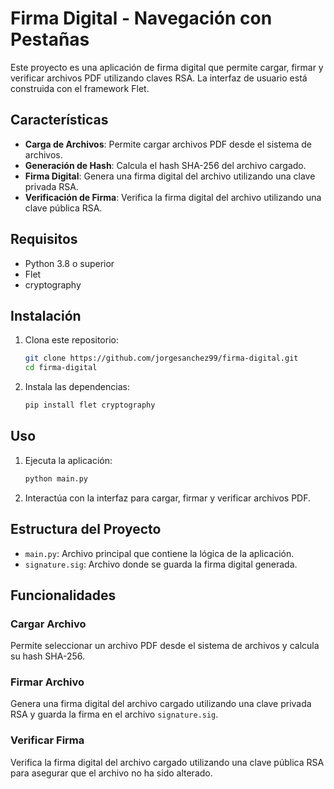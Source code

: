 # Firma Digital - Navegación con Pestañas

Este proyecto es una aplicación de firma digital que permite cargar, firmar y verificar archivos PDF utilizando claves RSA. La interfaz de usuario está construida con el framework Flet.

## Características

- **Carga de Archivos**: Permite cargar archivos PDF desde el sistema de archivos.
- **Generación de Hash**: Calcula el hash SHA-256 del archivo cargado.
- **Firma Digital**: Genera una firma digital del archivo utilizando una clave privada RSA.
- **Verificación de Firma**: Verifica la firma digital del archivo utilizando una clave pública RSA.

## Requisitos

- Python 3.8 o superior
- Flet
- cryptography

## Instalación

1. Clona este repositorio:
    ```sh
    git clone https://github.com/jorgesanchez99/firma-digital.git
    cd firma-digital
    ```

2. Instala las dependencias:
    ```sh
    pip install flet cryptography
    ```

## Uso

1. Ejecuta la aplicación:
    ```sh
    python main.py
    ```

2. Interactúa con la interfaz para cargar, firmar y verificar archivos PDF.

## Estructura del Proyecto

- `main.py`: Archivo principal que contiene la lógica de la aplicación.
- `signature.sig`: Archivo donde se guarda la firma digital generada.

## Funcionalidades

### Cargar Archivo

Permite seleccionar un archivo PDF desde el sistema de archivos y calcula su hash SHA-256.

### Firmar Archivo

Genera una firma digital del archivo cargado utilizando una clave privada RSA y guarda la firma en el archivo `signature.sig`.

### Verificar Firma

Verifica la firma digital del archivo cargado utilizando una clave pública RSA para asegurar que el archivo no ha sido alterado.

